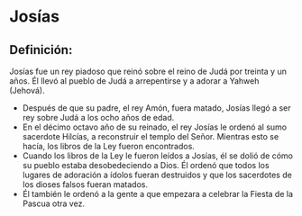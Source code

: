 # Josías

## Definición: 

Josías fue un rey piadoso que reinó sobre el reino de Judá por treinta y un años.  Él llevó al pueblo de Judá a arrepentirse y a adorar a Yahweh (Jehová).

* Después de que su padre, el rey Amón, fuera matado, Josías llegó a ser rey sobre Judá a los ocho años de edad.
* En el décimo octavo año de su reinado, el rey Josías le ordenó al sumo sacerdote Hilcías, a reconstruir el templo del Señor.  Mientras esto se hacía, los libros de la Ley fueron encontrados.
* Cuando los libros de la Ley le fueron leídos a Josías, él se dolió de cómo su pueblo estaba desobedeciendo a Dios. Él ordenó que todos los lugares de adoración a ídolos fueran destruidos y que los sacerdotes de los dioses falsos fueran matados.
* Él también le ordenó a la gente a que empezara a celebrar la Fiesta de la Pascua otra vez.

